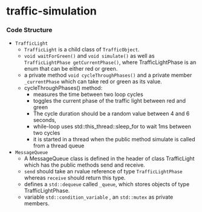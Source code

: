 # traffic-simulation

### Code Structure 
- `TrafficLight`
    - `TrafficLight` is a child class of `TrafficObject`.
    - `void waitForGreen()` and `void simulate()` as well as `TrafficLightPhase getCurrentPhase()`, where TrafficLightPhase is an enum that can be either red or green.  
    - a private method `void cycleThroughPhases()` and a private member `_currentPhase` which can take red or green as its value.
    - cycleThroughPhases() method: 
        - measures the time between two loop cycles 
        - toggles the current phase of the traffic light between red and green
        - The cycle duration should be a random value between 4 and 6 seconds, 
        - while-loop uses std::this_thread::sleep_for to wait 1ms between two cycles
        - it is started in a thread when the public method simulate is called from a thread queue
- `MessageQueue`
    - A MessageQueue class is defined in the header of class TrafficLight which has the public methods send and receive.
    - `send` should take an rvalue reference of type `TrafficLightPhase` whereas `receive` should return this type. 
    - defines a `std::dequeue` called `_queue`, which stores objects of type TrafficLightPhase. 
    - variable `std::condition_variable` , an `std::mutex` as private members.

